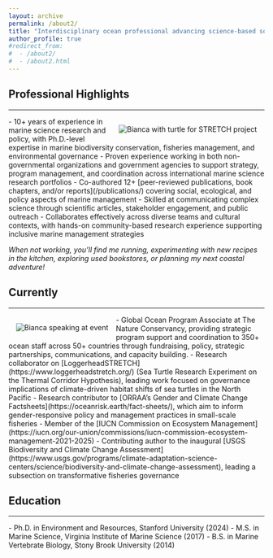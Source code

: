 ```yaml
---
layout: archive
permalink: /about2/
title: "Interdisciplinary ocean professional advancing science-based solutions for nature and people 🌊"
author_profile: true
#redirect_from: 
#  - /about2/
#  - /about2.html
---
```


## Professional Highlights
<hr />
<img src="https://biancasantosphd.github.io/images/turtle.png" alt="Bianca with turtle for STRETCH project" style="float: right; vertical-align: top; margin: 15px 15px 15px 15px; pointer-events: none;"/> 
- 10+ years of experience in marine science research and policy, with Ph.D.-level expertise in marine biodiversity conservation, fisheries management, and environmental governance
- Proven experience working in both non-governmental organizations and government agencies to support strategy, program management, and coordination across international marine science research portfolios
- Co-authored 12+ [peer-reviewed publications, book chapters, and/or reports](/publications/) covering social, ecological, and policy aspects of marine management
- Skilled at communicating complex science through scientific articles, stakeholder engagement, and public outreach
- Collaborates effectively across diverse teams and cultural contexts, with hands-on community-based research experience supporting inclusive marine management strategies

*When not working, you’ll find me running, experimenting with new recipes in the kitchen, exploring used bookstores, or planning my next coastal adventure!*

## Currently
<hr />
<img src="https://biancasantosphd.github.io/images/speaking2.png" alt="Bianca speaking at event" style="float: left; vertical-align: top; margin: 15px 15px 15px 15px; pointer-events: none;"/> 
- Global Ocean Program Associate at The Nature Conservancy, providing strategic program support and coordination to 350+ ocean staff across 50+ countries through fundraising, policy, strategic partnerships, communications, and capacity building.
- Research collaborator on [LoggerheadSTRETCH](https://www.loggerheadstretch.org/) (Sea Turtle Research Experiment on the Thermal Corridor Hypothesis), leading work focused on governance implications of climate-driven habitat shifts of sea turtles in the North Pacific
- Research contributor to [ORRAA’s Gender and Climate Change Factsheets](https://oceanrisk.earth/fact-sheets/), which aim to inform gender-responsive policy and management practices in small-scale fisheries
- Member of the [IUCN Commission on Ecosystem Management](https://iucn.org/our-union/commissions/iucn-commission-ecosystem-management-2021-2025)
- Contributing author to the inaugural [USGS Biodiversity and Climate Change Assessment](https://www.usgs.gov/programs/climate-adaptation-science-centers/science/biodiversity-and-climate-change-assessment), leading a subsection on transformative fisheries governance

## Education
<hr />
- Ph.D. in Environment and Resources, Stanford University (2024)
- M.S. in Marine Science, Virginia Institute of Marine Science (2017)
-	B.S. in Marine Vertebrate Biology, Stony Brook University (2014)


